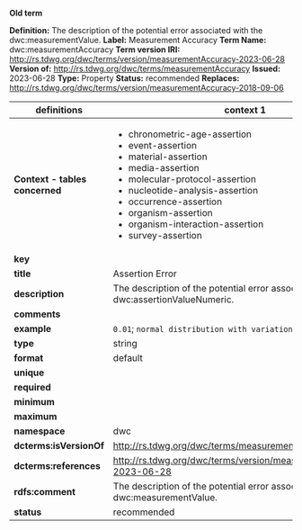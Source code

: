**Old term**

**Definition:** The description of the potential error associated with the dwc:measurementValue.
**Label:** Measurement Accuracy
**Term Name:** dwc:measurementAccuracy
**Term version IRI:** http://rs.tdwg.org/dwc/terms/version/measurementAccuracy-2023-06-28
**Version of:** http://rs.tdwg.org/dwc/terms/measurementAccuracy
**Issued:** 2023-06-28
**Type:** Property
**Status:** recommended
**Replaces:** http://rs.tdwg.org/dwc/terms/version/measurementAccuracy-2018-09-06


| definitions | context 1 |
|-|-|
| **Context - tables concerned** | <ul><li>chronometric-age-assertion</li><li>event-assertion</li><li>material-assertion</li><li>media-assertion</li><li>molecular-protocol-assertion</li><li>nucleotide-analysis-assertion</li><li>occurrence-assertion</li><li>organism-assertion</li><li>organism-interaction-assertion</li><li>survey-assertion</li></ul> |
| **key** |  |
| **title** | Assertion Error |
| **description** | The description of the potential error associated with dwc:assertionValueNumeric. |
| **comments** |  |
| **example** | `0.01`; `normal distribution with variation of 2 m` |
| **type** | string |
| **format** | default |
| **unique** |  |
| **required** |  |
| **minimum** |  |
| **maximum** |  |
| **namespace** | dwc |
| **dcterms:isVersionOf** | http://rs.tdwg.org/dwc/terms/measurementAccuracy |
| **dcterms:references** | http://rs.tdwg.org/dwc/terms/version/measurementAccuracy-2023-06-28 |
| **rdfs:comment** | The description of the potential error associated with the dwc:measurementValue. |
| **status** | recommended |
